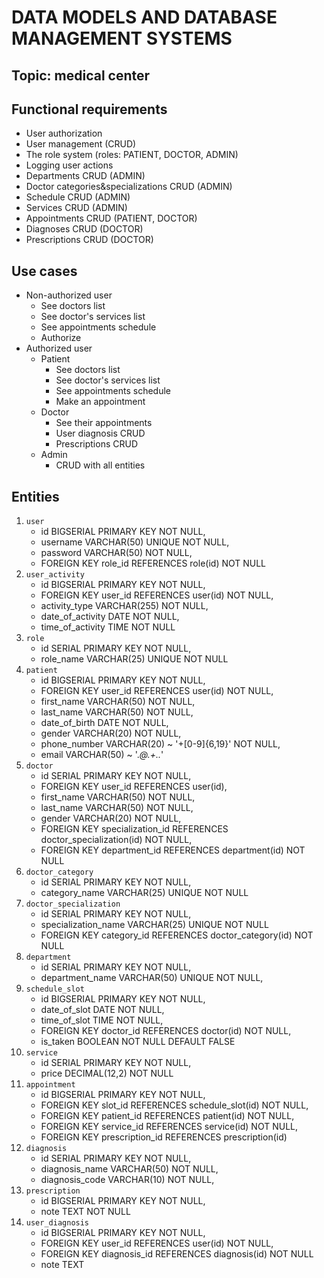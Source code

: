 # DATA MODELS AND DATABASE MANAGEMENT SYSTEMS
## Topic: medical center

## Functional requirements
* User authorization
* User management (CRUD)
* The role system (roles: PATIENT, DOCTOR, ADMIN)
* Logging user actions
* Departments CRUD (ADMIN)
* Doctor categories&specializations CRUD (ADMIN)
* Schedule CRUD (ADMIN)
* Services CRUD (ADMIN)
* Appointments CRUD (PATIENT, DOCTOR)
* Diagnoses CRUD (DOCTOR)
* Prescriptions CRUD (DOCTOR)

## Use cases
* Non-authorized user
  * See doctors list
  * See doctor's services list
  * See appointments schedule
  * Authorize
* Authorized user
  * Patient
    * See doctors list
    * See doctor's services list
    * See appointments schedule
    * Make an appointment
  * Doctor
    * See their appointments
    * User diagnosis CRUD
    * Prescriptions CRUD
  * Admin
    * CRUD with all entities

## Entities
1. `user`
   * id BIGSERIAL PRIMARY KEY NOT NULL,
   * username VARCHAR(50) UNIQUE NOT NULL,
   * password VARCHAR(50) NOT NULL,
   * FOREIGN KEY role_id REFERENCES role(id) NOT NULL
2. `user_activity`
   * id BIGSERIAL PRIMARY KEY NOT NULL,
   * FOREIGN KEY user_id REFERENCES user(id) NOT NULL,
   * activity_type VARCHAR(255) NOT NULL,
   * date_of_activity DATE NOT NULL,
   * time_of_activity TIME NOT NULL
3. `role`
   * id SERIAL PRIMARY KEY NOT NULL,
   * role_name VARCHAR(25) UNIQUE NOT NULL
4. `patient`
   * id BIGSERIAL PRIMARY KEY NOT NULL,
   * FOREIGN KEY user_id REFERENCES user(id) NOT NULL,
   * first_name VARCHAR(50) NOT NULL,
   * last_name VARCHAR(50) NOT NULL,
   * date_of_birth DATE NOT NULL,
   * gender VARCHAR(20) NOT NULL,
   * phone_number VARCHAR(20) ~ '\+[0-9]{6,19}' NOT NULL,
   * email VARCHAR(50) ~ '.*@.+\..*'
5. `doctor`
   * id SERIAL PRIMARY KEY NOT NULL,
   * FOREIGN KEY user_id REFERENCES user(id),
   * first_name VARCHAR(50) NOT NULL,
   * last_name VARCHAR(50) NOT NULL,
   * gender VARCHAR(20) NOT NULL,
   * FOREIGN KEY specialization_id REFERENCES doctor_specialization(id) NOT NULL,
   * FOREIGN KEY department_id REFERENCES department(id) NOT NULL
6. `doctor_category`
   * id SERIAL PRIMARY KEY NOT NULL,
   * category_name VARCHAR(25) UNIQUE NOT NULL
7. `doctor_specialization`
   * id SERIAL PRIMARY KEY NOT NULL,
   * specialization_name VARCHAR(25) UNIQUE NOT NULL
   * FOREIGN KEY category_id REFERENCES doctor_category(id) NOT NULL
8. `department`
   * id SERIAL PRIMARY KEY NOT NULL,
   * department_name VARCHAR(50) UNIQUE NOT NULL,
9. `schedule_slot`
   * id BIGSERIAL PRIMARY KEY NOT NULL,
   * date_of_slot DATE NOT NULL,
   * time_of_slot TIME NOT NULL,
   * FOREIGN KEY doctor_id REFERENCES doctor(id) NOT NULL,
   * is_taken BOOLEAN NOT NULL DEFAULT FALSE
10. `service`
    * id SERIAL PRIMARY KEY NOT NULL,
    * price DECIMAL(12,2) NOT NULL
11. `appointment`
    * id BIGSERIAL PRIMARY KEY NOT NULL,
    * FOREIGN KEY slot_id REFERENCES schedule_slot(id) NOT NULL,
    * FOREIGN KEY patient_id REFERENCES patient(id) NOT NULL,
    * FOREIGN KEY service_id REFERENCES service(id) NOT NULL,
    * FOREIGN KEY prescription_id REFERENCES prescription(id)
12. `diagnosis`
    * id SERIAL PRIMARY KEY NOT NULL,
    * diagnosis_name VARCHAR(50) NOT NULL,
    * diagnosis_code VARCHAR(10) NOT NULL,
13. `prescription`
    * id BIGSERIAL PRIMARY KEY NOT NULL,
    * note TEXT NOT NULL
14. `user_diagnosis`
    * id BIGSERIAL PRIMARY KEY NOT NULL,
    * FOREIGN KEY user_id REFERENCES user(id) NOT NULL,
    * FOREIGN KEY diagnosis_id REFERENCES diagnosis(id) NOT NULL
    * note TEXT

